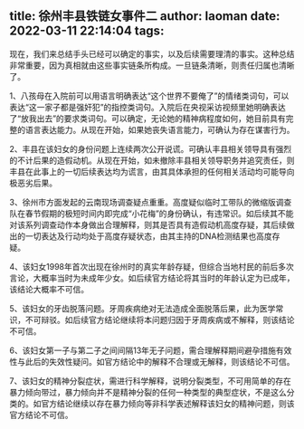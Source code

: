 title: 徐州丰县铁链女事件二
author: laoman
date: 2022-03-11 22:14:04
tags:
---
现在，我们来总结手头已经可以确定的事实，以及后续需要理清的事实。这种总结非常重要，因为真相就由这些事实链条所构成。一旦链条清晰，则责任归属也清晰了。

1、八孩母在入院前可以用语言明确表达“这个世界不要俺了”的情绪类词句，可以表达“这一家子都是强奸犯”的指控类词句。入院后在央视采访视频里她明确表达了“放我出去”的要求类词句。可以确定，无论她的精神病程度如何，她目前具有完整的语言表达能力。从现在开始，如果她丧失语言能力，可确认为存在谋害行为。

2、丰县在该妇女的身份问题上连续两次公开说谎。可确认丰县相关领导具有强烈的不计后果的造假动机。从现在开始，如未撤除丰县相关领导职务并追究责任，则丰县在此事上的一切后续表达均为谎言，由其具体承担的任何相关活动均可能导向极恶劣后果。

3、徐州市方面发起的云南现场调查疑点重重。高度疑似临时工带队的微缩版调查队在春节假期的极短时间内即完成“小花梅”的身份确认，有违常识。如后续其不能对该系列调查动作本身做出合理解释，则其是否具有造假动机高度存疑，其后续做出的一切表达及行动均处于高度存疑状态，由其主持的DNA检测结果也高度存疑。

4、该妇女1998年首次出现在徐州时的真实年龄存疑，但综合当地村民的前后多次言论，大概率当时为未成年少女。如后续官方结论将其当时的年龄认定为已成年，该结论大概率不可信。

5、该妇女的牙齿脱落问题。牙周疾病绝对无法造成全面脱落后果，此为医学常识，不可辩驳。如后续官方结论继续将本问题归因于牙周疾病或不解释，则该结论不可信。

6、该妇女第一子与第二子之间间隔13年无子问题，需合理解释期间避孕措施有效性与此后的失效性疑问。如官方结论中的解释不合理或无解释，则该结论不可信。

7、该妇女的精神分裂症状，需进行科学解释，说明分裂类型，不可用简单的存在暴力倾向带过，暴力倾向并不是精神分裂的任何一种类型的典型症状，不是这么分类的。如官方结论继续以存在暴力倾向等非科学表述解释该妇女的精神问题，则该官方结论不可信。